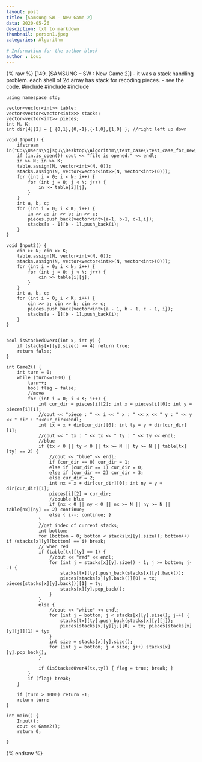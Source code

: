 ```yaml
---
layout: post
title: [Samsung SW - New Game 2]
data: 2020-05-26
desciption: txt to markdown
thumbnail: person1.jpeg
categories: Algorithm

# Information for the author block
author : Loui
---
```


{% raw %}
	﻿[149. [SAMSUNG – SW : New Game 2]] 
	- it was a stack handling problem. each shell of 2d array has stack for recoding pieces.
	- see the code.
	#include<iostream>
	#include<fstream>
	#include<vector>
	
	using namespace std;
	
	vector<vector<int>> table;
	vector<vector<vector<int>>> stacks;
	vector<vector<int>> pieces;
	int N, K;
	int dir[4][2] = { {0,1},{0,-1},{-1,0},{1,0} }; //right left up down
	
	void Input() {
		ifstream in("C:\\Users\\gjsgu\\Desktop\\Algorithm\\test_case\\test_case_for_new_game2.txt");
		if (in.is_open()) cout << "file is opened." << endl;
		in >> N; in >> K;
		table.assign(N, vector<int>(N, 0));
		stacks.assign(N, vector<vector<int>>(N, vector<int>(0)));
		for (int i = 0; i < N; i++) {
			for (int j = 0; j < N; j++) {
				in >> table[i][j];
			}
		}
		int a, b, c;
		for (int i = 0; i < K; i++) {
			in >> a; in >> b; in >> c;
			pieces.push_back(vector<int>{a-1, b-1, c-1,i});
			stacks[a - 1][b - 1].push_back(i);
		}
	}
	
	void Input2() {
		cin >> N; cin >> K;
		table.assign(N, vector<int>(N, 0));
		stacks.assign(N, vector<vector<int>>(N, vector<int>(0)));
		for (int i = 0; i < N; i++) {
			for (int j = 0; j < N; j++) {
				cin >> table[i][j];
			}
		}
		int a, b, c;
		for (int i = 0; i < K; i++) {
			cin >> a; cin >> b; cin >> c;
			pieces.push_back(vector<int>{a - 1, b - 1, c - 1, i});
			stacks[a - 1][b - 1].push_back(i);
		}
	}
	
	
	bool isStackedOver4(int x, int y) {
		if (stacks[x][y].size() >= 4) return true;
		return false;
	}
	
	int Game2() {
		int turn = 0;
		while (turn<=1000) {
			turn++;
			bool flag = false;
			//move
			for (int i = 0; i < K; i++) {
				int cur_dir = pieces[i][2]; int x = pieces[i][0]; int y = pieces[i][1];
				//cout << "piece : " << i << " x : " << x << " y : " << y << " dir : "<<cur_dir<<endl;
				int tx = x + dir[cur_dir][0]; int ty = y + dir[cur_dir][1];
				//cout << " tx : " << tx << " ty : " << ty << endl;
				//blue
				if (tx < 0 || ty < 0 || tx >= N || ty >= N || table[tx][ty] == 2) {
					//cout << "blue" << endl;
					if (cur_dir == 0) cur_dir = 1;
					else if (cur_dir == 1) cur_dir = 0;
					else if (cur_dir == 2) cur_dir = 3;
					else cur_dir = 2;
					int nx = x + dir[cur_dir][0]; int ny = y + dir[cur_dir][1];
					pieces[i][2] = cur_dir;
					//double blue
					if (nx < 0 || ny < 0 || nx >= N || ny >= N || table[nx][ny] == 2) continue;
					else { i--; continue; }
				}
				//get index of current stacks;
				int bottom;
				for (bottom = 0; bottom < stacks[x][y].size(); bottom++) if (stacks[x][y][bottom] == i) break;
				// when red
				if (table[tx][ty] == 1) {
					//cout << "red" << endl;
					for (int j = stacks[x][y].size() - 1; j >= bottom; j--) {
						stacks[tx][ty].push_back(stacks[x][y].back());
						pieces[stacks[x][y].back()][0] = tx; pieces[stacks[x][y].back()][1] = ty;
						stacks[x][y].pop_back();
					}
				}
				else {
					//cout << "white" << endl;
					for (int j = bottom; j < stacks[x][y].size(); j++) {
						stacks[tx][ty].push_back(stacks[x][y][j]);
						pieces[stacks[x][y][j]][0] = tx; pieces[stacks[x][y][j]][1] = ty;
					}
					int size = stacks[x][y].size();
					for (int j = bottom; j < size; j++) stacks[x][y].pop_back();
				}
			
				if (isStackedOver4(tx,ty)) { flag = true; break; }
			}
			if (flag) break;
		}
	
		if (turn > 1000) return -1;
		return turn;
	}
	
	int main() {
		Input();
		cout << Game2();
		return 0;
	
	}
	
	
	
	
	
{% endraw %}
